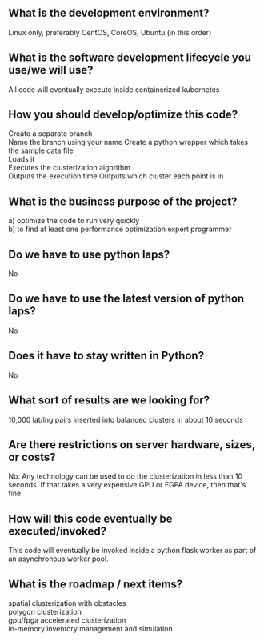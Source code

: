 What is the development environment?
---
Linux only, preferably CentOS, CoreOS, Ubuntu (in this order)

What is the software development lifecycle you use/we will use?
---
All code will eventually execute inside containerized kubernetes

How you should develop/optimize this code?
---
Create a separate branch  
Name the branch using your name 
Create a python wrapper which takes the sample data file  
Loads it  
Executes the clusterization algorithm  
Outputs the execution time
Outputs which cluster each point is in


What is the business purpose of the project?
---
a) optimize the code to run very quickly  
b) to find at least one performance optimization expert programmer

Do we have to use python laps?
---
No

Do we have to use the latest version of python laps?
---
No

Does it have to stay written in Python?
---
No

What sort of results are we looking for?
---
10,000 lat/lng pairs inserted into balanced clusters in about 10 seconds

Are there restrictions on server hardware, sizes, or costs?
---
No. Any technology can be used to do the clusterization in less than 10 seconds.
If that takes a very expensive GPU or FGPA device, then that's fine.

How will this code eventually be executed/invoked?
---
This code will eventually be invoked inside a python flask worker as part of an asynchronous worker pool.

What is the roadmap / next items?
---
spatial clusterization with obstacles  
polygon clusterization  
gpu/fpga accelerated clusterization  
in-memory inventory management and simulation
